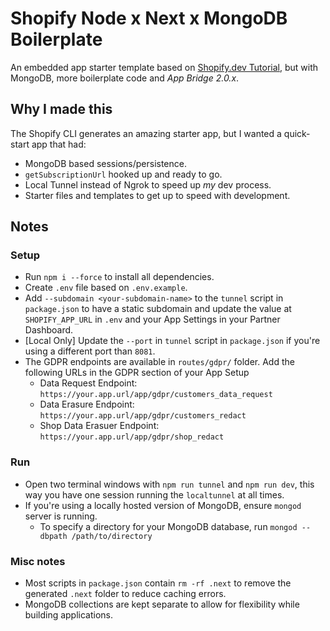 # Shopify Node x Next x MongoDB Boilerplate

An embedded app starter template based on [Shopify.dev Tutorial](https://shopify.dev/tutorials/build-a-shopify-app-with-node-and-react), but with MongoDB, more boilerplate code and _App Bridge 2.0.x_.

## Why I made this

The Shopify CLI generates an amazing starter app, but I wanted a quick-start app that had:

- MongoDB based sessions/persistence.
- `getSubscriptionUrl` hooked up and ready to go.
- Local Tunnel instead of Ngrok to speed up _my_ dev process.
- Starter files and templates to get up to speed with development.

## Notes

### Setup

- Run `npm i --force` to install all dependencies.
- Create `.env` file based on `.env.example`.
- Add `--subdomain <your-subdomain-name>` to the `tunnel` script in `package.json` to have a static subdomain and update the value at `SHOPIFY_APP_URL` in `.env` and your App Settings in your Partner Dashboard.
- [Local Only] Update the `--port` in `tunnel` script in `package.json` if you're using a different port than `8081`.
- The GDPR endpoints are available in `routes/gdpr/` folder. Add the following URLs in the GDPR section of your App Setup
  - Data Request Endpoint: `https://your.app.url/app/gdpr/customers_data_request`
  - Data Erasure Endpoint: `https://your.app.url/app/gdpr/customers_redact`
  - Shop Data Erasuer Endpoint: `https://your.app.url/app/gdpr/shop_redact`

### Run

- Open two terminal windows with `npm run tunnel` and `npm run dev`, this way you have one session running the `localtunnel` at all times.
- If you're using a locally hosted version of MongoDB, ensure `mongod` server is running.
  - To specify a directory for your MongoDB database, run `mongod --dbpath /path/to/directory`

### Misc notes

- Most scripts in `package.json` contain `rm -rf .next` to remove the generated `.next` folder to reduce caching errors.
- MongoDB collections are kept separate to allow for flexibility while building applications.
